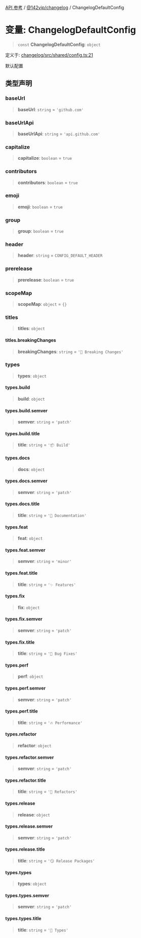 [API 参考](../../../index.md) / [@142vip/changelog](../index.md) / ChangelogDefaultConfig

# 变量: ChangelogDefaultConfig

> `const` **ChangelogDefaultConfig**: `object`

定义于: [changelog/src/shared/config.ts:21](https://github.com/142vip/core-x/blob/7cfc2fa6b24172631d6526590fc6ea4be89357c6/packages/changelog/src/shared/config.ts#L21)

默认配置

## 类型声明

### baseUrl

> **baseUrl**: `string` = `'github.com'`

### baseUrlApi

> **baseUrlApi**: `string` = `'api.github.com'`

### capitalize

> **capitalize**: `boolean` = `true`

### contributors

> **contributors**: `boolean` = `true`

### emoji

> **emoji**: `boolean` = `true`

### group

> **group**: `boolean` = `true`

### header

> **header**: `string` = `CONFIG_DEFAULT_HEADER`

### prerelease

> **prerelease**: `boolean` = `true`

### scopeMap

> **scopeMap**: `object` = `{}`

### titles

> **titles**: `object`

#### titles.breakingChanges

> **breakingChanges**: `string` = `'🚨 Breaking Changes'`

### types

> **types**: `object`

#### types.build

> **build**: `object`

#### types.build.semver

> **semver**: `string` = `'patch'`

#### types.build.title

> **title**: `string` = `'📦 Build'`

#### types.docs

> **docs**: `object`

#### types.docs.semver

> **semver**: `string` = `'patch'`

#### types.docs.title

> **title**: `string` = `'📖 Documentation'`

#### types.feat

> **feat**: `object`

#### types.feat.semver

> **semver**: `string` = `'minor'`

#### types.feat.title

> **title**: `string` = `'✨ Features'`

#### types.fix

> **fix**: `object`

#### types.fix.semver

> **semver**: `string` = `'patch'`

#### types.fix.title

> **title**: `string` = `'🐛 Bug Fixes'`

#### types.perf

> **perf**: `object`

#### types.perf.semver

> **semver**: `string` = `'patch'`

#### types.perf.title

> **title**: `string` = `'🔥 Performance'`

#### types.refactor

> **refactor**: `object`

#### types.refactor.semver

> **semver**: `string` = `'patch'`

#### types.refactor.title

> **title**: `string` = `'💅 Refactors'`

#### types.release

> **release**: `object`

#### types.release.semver

> **semver**: `string` = `'patch'`

#### types.release.title

> **title**: `string` = `'😏 Release Packages'`

#### types.types

> **types**: `object`

#### types.types.semver

> **semver**: `string` = `'patch'`

#### types.types.title

> **title**: `string` = `'🌊 Types'`
